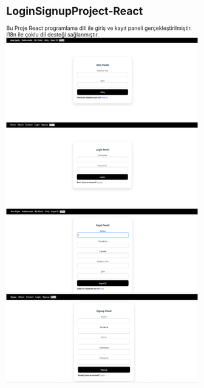 # LoginSignupProject-React
Bu Proje React programlama dili ile giriş ve kayıt paneli gerçekleştirilmiştir. I18n ile çoklu dil desteği sağlanmıştır. 
![Giriş paneli-türkçe](public/images/giris.png)
![Giriş paneli-ingilizce](public/images/login.png)
![Kayıt paneli-türkçe](public/images/kayit.png)
![Kayıt paneli-ingilizce](public/images/signup.png)